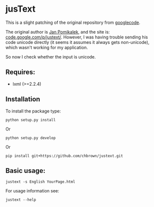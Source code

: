 # jusText

This is a slight patching of the original repository from [googlecode](http://code.google.com/p/justext/).

The original author is [Jan Pomikalek](mailto:jan.pomikalek@gmail.com), and the site is: [code.google.com/p/justext/](http://code.google.com/p/justext/). However, I was having trouble sending his code unicode directly (it seems it assumes it always gets non-unicode), which wasn't working for my application.

So now I check whether the input is unicode.

## Requires:

- lxml (>=2.2.4)

## Installation

To install the package type:

    python setup.py install

Or
  
    python setup.py develop

Or
  
    pip install git+https://github.com/chbrown/justext.git

## Basic usage:

    justext -s English YourPage.html

For usage information see:

    justext --help
